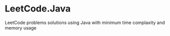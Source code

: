 # LeetCode.Java
LeetCode problems solutions using Java with minimum time complaxity and memory usage

